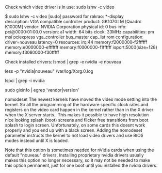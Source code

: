 Check which video driver is in use:
        sudo lshw -c video

$ sudo lshw -c video
[sudo] password for rakrao: 
  *-display               
       description: VGA compatible controller
       product: GK107GLM [Quadro K1000M]
       vendor: NVIDIA Corporation
       physical id: 0
       bus info: pci@0000:01:00.0
       version: a1
       width: 64 bits
       clock: 33MHz
       capabilities: pm msi pciexpress vga_controller bus_master cap_list rom
       configuration: driver=nouveau latency=0
       resources: irq:44 memory:f2000000-f2ffffff memory:e0000000-efffffff memory:f0000000-f1ffffff ioport:5000(size=128) memory:f3080000-f30fffff

Check installed drivers:
lsmod | grep -e nvidia -e nouveau

less -p "nvidia|nouveau" /var/log/Xorg.0.log

lspci | grep -i nvidia

sudo glxinfo | egrep 'vendor|version'

nomodeset
The newest kernels have moved the video mode setting into the kernel. So all the programming of the hardware specific clock rates and registers on the video card happen in the kernel rather than in the X driver when the X server starts.. This makes it possible to have high resolution nice looking splash (boot) screens and flicker free transitions from boot splash to login screen. Unfortunately, on some cards this doesnt work properly and you end up with a black screen. Adding the nomodeset parameter instructs the kernel to not load video drivers and use BIOS modes instead until X is loaded.

Note that this option is sometimes needed for nVidia cards when using the default "nouveau" drivers. Installing proprietary nvidia drivers usually makes this option no longer necessary, so it may not be needed to make this option permanent, just for one boot until you installed the nvidia drivers.
